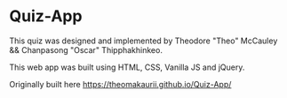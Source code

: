 # Quiz-App

This quiz was designed and implemented by Theodore "Theo" McCauley && Chanpasong "Oscar" Thipphakhinkeo.

This web app was built using HTML, CSS, Vanilla JS and jQuery.

Originally built here https://theomakaurii.github.io/Quiz-App/
